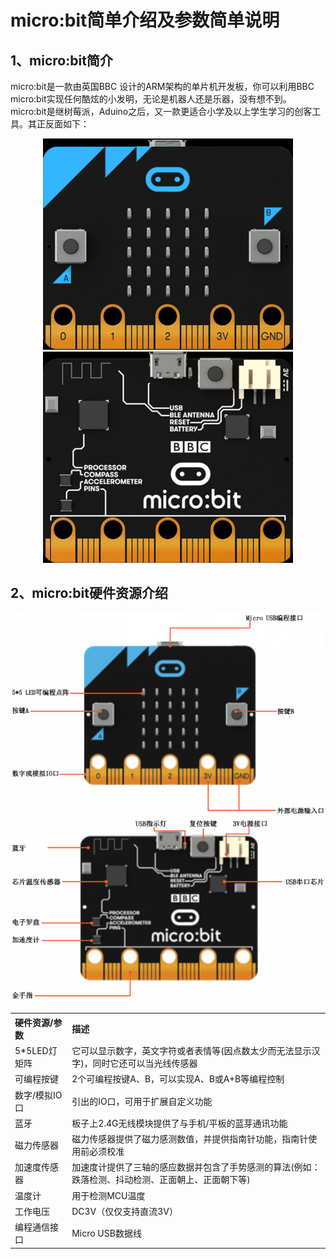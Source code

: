 # micro:bit简单介绍及参数简单说明

## 1、micro:bit简介

micro:bit是一款由英国BBC 设计的ARM架构的单片机开发板，你可以利用BBC micro:bit实现任何酷炫的小发明，无论是机器人还是乐器，没有想不到。
micro:bit是继树莓派，Aduino之后，又一款更适合小学及以上学生学习的创客工具。其正反面如下：

<div align=center>
<img src="docs\electronic_modules\main_control_board\micro_bit/microbit_01.png">
</div>

<div align=center>
<img src="docs\electronic_modules\main_control_board\micro_bit/microbit_02.png">
</div>


## 2、micro:bit硬件资源介绍

<div align=center>
<img src="docs\electronic_modules\main_control_board\micro_bit/microbit_04.png">
</div>

<div align=center>
<img src="docs\electronic_modules\main_control_board\micro_bit/microbit_05.png">
</div>
<table class="imagetable" style="display: table; text-align: left;">
<tr>
    <th>硬件资源/参数	</th><th>描述</th>
</tr>
<tr>
    <td>5*5LED灯矩阵</td><td>它可以显示数字，英文字符或者表情等(因点数太少而无法显示汉字)，同时它还可以当光线传感器</td>
</tr>
    <tr>
    <td>可编程按键</td><td>2个可编程按键A、B，可以实现A、B或A+B等编程控制</td>
</tr>
    <tr>
    <td>数字/模拟IO口</td><td>引出的IO口，可用于扩展自定义功能</td>
</tr>
    <tr>
    <td>蓝牙</td><td>板子上2.4G无线模块提供了与手机/平板的蓝芽通讯功能</td>
</tr>
    <tr>
    <td>磁力传感器</td><td>磁力传感器提供了磁力感测数值，并提供指南针功能，指南针使用前必须校准</td>
</tr>
    <tr>
    <td>加速度传感器</td><td>加速度计提供了三轴的感应数据并包含了手势感测的算法(例如：跌落检测、抖动检测、正面朝上、正面朝下等)</td>
</tr>
    <tr>
    <td>温度计</td><td>用于检测MCU温度</td>
</tr>
    <tr>
    <td>工作电压</td><td>DC3V（仅仅支持直流3V）</td>
</tr>
    <tr>
    <td>编程通信接口</td><td>Micro USB数据线</td>
</tr>
</table>

